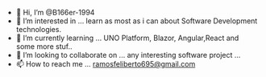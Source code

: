 - 👋 Hi, I’m @B166er-1994
- 👀 I’m interested in ... learn as most as i can about Software Development technologies.
- 🌱 I’m currently learning ... UNO Platform, Blazor, Angular,React and some more stuf..
- 💞️ I’m looking to collaborate on ... any interesting software project ...  
- 📫 How to reach me ... ramosfeliberto695@gmail.com

<!---
B166er-1994/B166er-1994 is a ✨ special ✨ repository because its `README.md` (this file) appears on your GitHub profile.
You can click the Preview link to take a look at your changes.
--->
